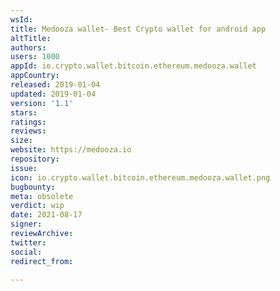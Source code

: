 ```yaml
---
wsId: 
title: Medooza wallet- Best Crypto wallet for android app
altTitle: 
authors: 
users: 1000
appId: io.crypto.wallet.bitcoin.ethereum.medooza.wallet
appCountry: 
released: 2019-01-04
updated: 2019-01-04
version: '1.1'
stars: 
ratings: 
reviews: 
size: 
website: https://medooza.io
repository: 
issue: 
icon: io.crypto.wallet.bitcoin.ethereum.medooza.wallet.png
bugbounty: 
meta: obsolete
verdict: wip
date: 2021-08-17
signer: 
reviewArchive: 
twitter: 
social: 
redirect_from: 

---
```


